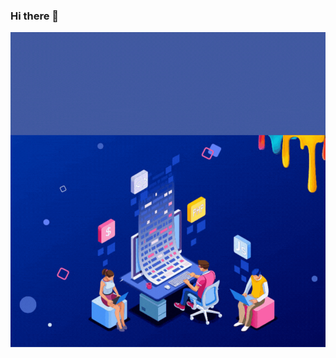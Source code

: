 ### Hi there 👋

![Alt Text](https://github.com/Litalhag/Litalhag/blob/main/Welcome%20to%20my%20github!.gif?raw=true)


<!--
**Litalhag/Litalhag** is a ✨ _special_ ✨ repository because its `README.md` (this file) appears on your GitHub profile.

Here are some ideas to get you started:

- 🔭 I’m currently working on ...
- 🌱 I’m currently learning ...
- 👯 I’m looking to collaborate on ...
- 🤔 I’m looking for help with ...
- 💬 Ask me about ...
- 📫 How to reach me: ...
- 😄 Pronouns: ...
- ⚡ Fun fact: ...
-->

